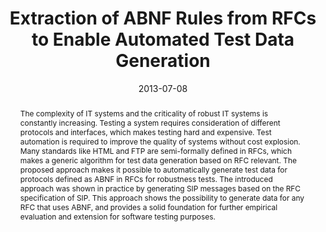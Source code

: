 ---
abstract: The complexity of IT systems and the criticality of robust IT systems is
  constantly increasing. Testing a system requires consideration of different protocols
  and interfaces, which makes testing hard and expensive. Test automation is required
  to improve the quality of systems without cost explosion. Many standards like HTML
  and FTP are semi-formally defined in RFCs, which makes a generic algorithm for test
  data generation based on RFC relevant. The proposed approach makes it possible to
  automatically generate test data for protocols defined as ABNF in RFCs for robustness
  tests. The introduced approach was shown in practice by generating SIP messages
  based on the RFC specification of SIP. This approach shows the possibility to generate
  data for any RFC that uses ABNF, and provides a solid foundation for further empirical
  evaluation and extension for software testing purposes.
authors:
- Markus Gruber
- Phillip Wieser
- Stefan Nachtnebel
- Christian Schanes
- Thomas Grechenig
date: '2013-07-08'
featured: false
links:
- name: Publik
  url: https://publik.tuwien.ac.at/showentry.php?ID=226077&lang=2
publication: 'Vortrag: 28th IFIP TC-11 SEC 2013 International Information Security
  and Privacy Conference (SEC 2013), Auckland, New Zealand; 08.07.2013 - 10.07.2013;
  in: "Security and Privacy Protection in Information Processing Systems", L. Janczewski
  et al. (Hrg.); Springer IFIP Advances in Information and Communication Technology,
  Berlin-Heidelberg (2013), ISBN: 978-3-642-39217-7; S. 111 - 124'
publication_types:
- '1'
publishDate: '2013-07-08'
title: Extraction of ABNF Rules from RFCs to Enable Automated Test Data Generation
url_pdf: ''
---